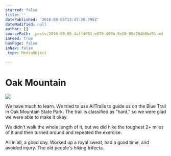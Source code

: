 ```yaml
---
starred: false
title: ''
datePublished: '2016-08-05T13:47:20.795Z'
dateModified: null
author: []
sourcePath: _posts/2016-08-05-4aff4051-e876-400b-8e20-88e764b8bd51.md
inFeed: true
hasPage: false
inNav: false
_type: MediaObject

---
```

# Oak Mountain
![](https://the-grid-user-content.s3-us-west-2.amazonaws.com/06c49b63-d250-4656-bdfe-01aff6fd7138.jpg)

We have much to learn. We tried to use AllTrails to guide us on the Blue Trail in Oak Mountain State Park. The trail is classified as "hard," so we were glad we were able to make it okay.

We didn't walk the whole length of it, but we did hike the toughest 2+ miles of it and then turned around and repeated the exercise.

All in all, a good day. Worked up a royal sweat, had a good time, and avoided injury. The old people's hiking trifecta.